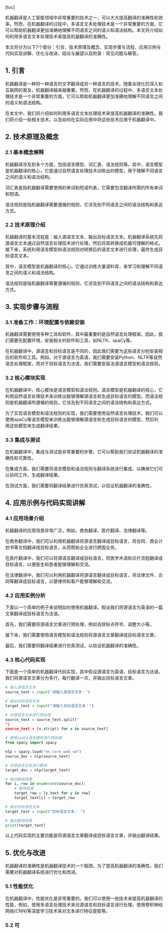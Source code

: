 
[toc]                    
                
                
机器翻译是人工智能领域中非常重要的技术之一，可以大大提高翻译的准确性和效率。然而，在机器翻译的过程中，多语言文本处理技术是一个非常重要的方面，它可以帮助机器翻译更加准确地理解不同语言之间的语义和语法结构。本文将介绍如何利用多语言文本处理技术来提高机器翻译的准确性。

本文将分为以下7个部分：引言、技术原理及概念、实现步骤与流程、应用示例与代码实现讲解、优化与改进、结论与展望以及附录：常见问题与解答。

## 1. 引言

机器翻译是一种将一种语言的文字翻译成另一种语言的技术。随着全球化的深入和互联网的普及，机器翻译越来越重要。然而，在机器翻译的过程中，多语言文本处理技术是一个非常重要的方面，它可以帮助机器翻译更加准确地理解不同语言之间的语义和语法结构。

在本文中，我们将介绍如何利用多语言文本处理技术来提高机器翻译的准确性。我们将介绍一些相关技术，以及如何在实际应用中将这些技术应用于机器翻译中。

## 2. 技术原理及概念

### 2.1 基本概念解释

机器翻译涉及到多个方面，包括语言模型、词汇表、语法规则等。其中，语言模型是机器翻译的核心，它是通过自然语言处理技术训练出的模型，用于理解不同语言之间的语义和语法结构。

词汇表是指机器翻译需要使用的单词和短语列表，它需要包含翻译所需的所有单词和短语。

语法规则是指机器翻译需要遵循的规则，它涉及到不同语言之间的语法结构和表达方式。

### 2.2 技术原理介绍

机器翻译的基本流程是：输入源语言文本、输出目标语言文本。机器翻译系统先将源语言文本通过自然语言处理技术进行处理，然后将其转换成机器可理解的格式。接下来，系统利用语言模型和语法规则对转换后的语言文本进行处理，最终生成目标语言文本。

其中，语言模型是机器翻译的核心，它通过训练大量语料库，来学习和理解不同语言之间的语义和语法结构。

语法规则是指机器翻译需要遵循的规则，它涉及到不同语言之间的语法结构和表达方式。

## 3. 实现步骤与流程

### 3.1 准备工作：环境配置与依赖安装

机器翻译需要使用多种工具和软件，其中最重要的是自然语言处理框架。因此，我们需要先配置环境，安装相关的软件和工具，如NLTK、spaCy等。

在机器翻译中，源语言和目标语言是不同的，因此我们需要为这些语言分别安装相应的软件和工具。例如，对于源语言为英语，我们需要安装Python、NLTK等自然语言处理框架，而对于目标语言为法语，我们需要安装法语语言模型和语法规则。

### 3.2 核心模块实现

在机器翻译中，核心模块是语言模型和语法规则。语言模型是机器翻译的核心，它利用自然语言处理技术来训练出能够理解源语言和生成目标语言的模型。而语法规则是机器翻译所遵循的规则，它涉及到不同语言之间的语法结构和表达方式。

为了实现语言模型和语法规则的实现，我们需要使用自然语言处理技术。我们可以使用spaCy等语言模型来训练出能够理解源语言和生成目标语言的模型，然后利用这些模型来生成翻译结果。

### 3.3 集成与测试

在机器翻译中，集成与测试是非常重要的步骤，它可以帮助我们验证机器翻译的准确性和可靠性。

在集成方面，我们需要将语言模型和语法规则与翻译系统进行集成，以确保它们可以协同工作，生成翻译结果。

在测试方面，我们需要将翻译结果进行仿真测试，以验证机器翻译的准确性。

## 4. 应用示例与代码实现讲解

### 4.1 应用场景介绍

机器翻译的应用场景非常广泛，例如，商务翻译、医疗翻译、法律翻译等。

在商务翻译中，我们可以利用机器翻译将源语言翻译成目标语言，将合同、商业计划书等文档翻译成目标语言，从而帮助企业进行跨国业务。

在医疗翻译中，我们可以将源语言翻译成目标语言，将医学术语和诊疗流程翻译成目标语言，以便医生和患者能够理解和交流。

在法律翻译中，我们可以利用机器翻译将源语言翻译成目标语言，将法律文件、合同等翻译成目标语言，以便律师和客户能够理解和交流。

### 4.2 应用实例分析

下面以一个简单的例子来说明如何使用机器翻译。假设我们将源语言为英语的一篇文章翻译成目标语言为法语。

首先，我们需要将源语言文章进行预处理，例如去除标点符号、调整大小等。

接下来，我们需要使用语言模型和语法规则将源语言文章翻译成目标语言文章。

最后，我们需要将翻译结果进行仿真测试，以验证机器翻译的准确性。

### 4.3 核心代码实现

下面是一个简单的机器翻译代码实现，其中假设源语言为英语，目标语言为法语，我们将源语言文章分为多行，每行翻译一次，并输出目标语言文章。

```python
# 输入源语言文本
source_text = input("请输入源语言文本：")

# 输出目标语言文本
target_text = input("请输入目标语言文本：")

# 对源语言文本进行预处理
source_text = source_text.split("
")
source_text = [x.strip() for x in source_text]

# 使用spaCy语言模型进行预处理
from spacy import spacy

nlp = spacy.load("en_core_web_sm")
source_doc = nlp(source_text)

# 对源语言文本进行翻译
target_doc = nlp(target_text)

# 输出翻译结果
for i, row in enumerate(source_doc):
    # 翻译结果
    target_row = [y.text for y in row]
    target_text[i] = target_row

# 输出目标语言文本
target_text = input("目标语言文本： ")

# 输出翻译结果
print(target_text)
```

以上代码实现的主要功能是将源语言文章翻译成目标语言文章，并输出翻译结果。

## 5. 优化与改进

机器翻译的准确性是机器翻译技术的一个瓶颈。为了提高机器翻译的准确性，我们需要对机器翻译系统进行优化和改进。

### 5.1 性能优化

在机器翻译中，性能优化是非常重要的。我们可以使用一些技术来提高机器翻译的性能，例如，使用多语言处理技术来对源语言和目标语言进行处理，使用卷积神经网络(CNN)等深度学习技术来对文本进行特征提取等。

### 5.2 可

